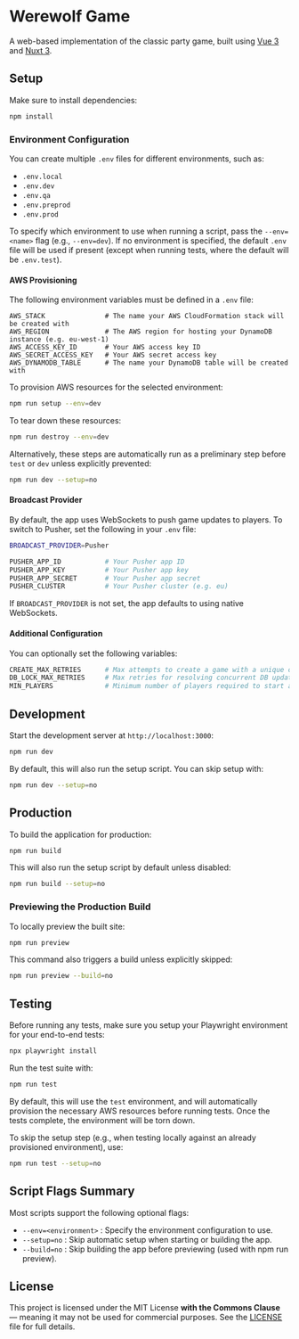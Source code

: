 # Werewolf Game

A web-based implementation of the classic party game, built using [Vue 3](https://vuejs.org/) and [Nuxt 3](https://nuxt.com/).

## Setup

Make sure to install dependencies:

```bash
npm install
```

### Environment Configuration

You can create multiple `.env` files for different environments, such as:

- `.env.local`
- `.env.dev`
- `.env.qa`
- `.env.preprod`
- `.env.prod`

To specify which environment to use when running a script, pass the `--env=<name>` flag (e.g., `--env=dev`). If no environment is specified, the default `.env` file will be used if present (except when running tests, where the default will be `.env.test`).

#### AWS Provisioning

The following environment variables must be defined in a `.env` file:

```properties
AWS_STACK               # The name your AWS CloudFormation stack will be created with
AWS_REGION              # The AWS region for hosting your DynamoDB instance (e.g. eu-west-1)
AWS_ACCESS_KEY_ID       # Your AWS access key ID
AWS_SECRET_ACCESS_KEY   # Your AWS secret access key
AWS_DYNAMODB_TABLE      # The name your DynamoDB table will be created with
```

To provision AWS resources for the selected environment:

```bash
npm run setup --env=dev
```

To tear down these resources:

```bash
npm run destroy --env=dev
```

Alternatively, these steps are automatically run as a preliminary step before `test` or `dev` unless explicitly prevented:

```bash
npm run dev --setup=no
```

#### Broadcast Provider

By default, the app uses WebSockets to push game updates to players. To switch to Pusher, set the following in your `.env` file:

```bash
BROADCAST_PROVIDER=Pusher

PUSHER_APP_ID           # Your Pusher app ID
PUSHER_APP_KEY          # Your Pusher app key
PUSHER_APP_SECRET       # Your Pusher app secret
PUSHER_CLUSTER          # Your Pusher cluster (e.g. eu)
```

If `BROADCAST_PROVIDER` is not set, the app defaults to using native WebSockets.

#### Additional Configuration

You can optionally set the following variables:

```bash
CREATE_MAX_RETRIES      # Max attempts to create a game with a unique code (default is 3)
DB_LOCK_MAX_RETRIES     # Max retries for resolving concurrent DB update conflicts (default is 10)
MIN_PLAYERS             # Minimum number of players required to start a game (default is 6)
```

## Development

Start the development server at `http://localhost:3000`:

```bash
npm run dev
```

By default, this will also run the setup script. You can skip setup with:

```bash
npm run dev --setup=no
```

## Production

To build the application for production:

```bash
npm run build
```

This will also run the setup script by default unless disabled:

```bash
npm run build --setup=no
```

### Previewing the Production Build

To locally preview the built site:

```bash
npm run preview
```

This command also triggers a build unless explicitly skipped:

```bash
npm run preview --build=no
```

## Testing

Before running any tests, make sure you setup your Playwright environment for your end-to-end tests:

```bash
npx playwright install
```

Run the test suite with:

```bash
npm run test
```

By default, this will use the `test` environment, and will automatically provision the necessary AWS resources before running tests. Once the tests complete, the environment will be torn down.

To skip the setup step (e.g., when testing locally against an already provisioned environment), use:

```bash
npm run test --setup=no
```

## Script Flags Summary

Most scripts support the following optional flags:

- `--env=<environment>` : Specify the environment configuration to use.
- `--setup=no` : Skip automatic setup when starting or building the app.
- `--build=no` : Skip building the app before previewing (used with npm run preview).

## License

This project is licensed under the MIT License **with the Commons Clause** — meaning it may not be used for commercial purposes. See the [LICENSE](./LICENSE) file for full details.
